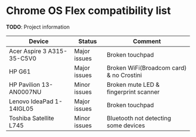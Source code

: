 # Chrome OS Flex compatibility list
**TODO**: Project information

| Device                | Status       | Comment         |
| --------------------- | ------------ | --------------- |
| Acer Aspire 3 A315-35-C5V0 | Major issues | Broken touchpad |
| HP G61                  | Major issues | Broken WiFi(Broadcom card) & no Crostini |
| HP Pavilion 13-AN0007NU | Minor issues | Broken mute LED & fingerprint scanner    |
| Lenovo IdeaPad 1-14IGL05 | Major issues | Broken touchpad |
| Toshiba Satellite L745 | Minor issues | Bluetooth not detecting some devices |
